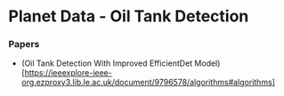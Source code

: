 # Planet Data - Oil Tank Detection

### Papers
* (Oil Tank Detection With Improved EfficientDet Model)[https://ieeexplore-ieee-org.ezproxy3.lib.le.ac.uk/document/9796578/algorithms#algorithms]